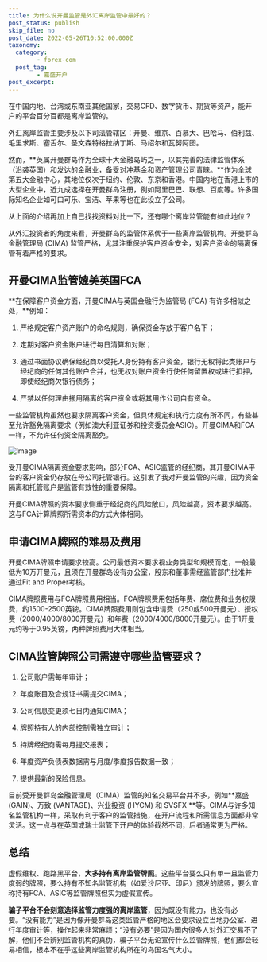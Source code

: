 ```yaml
---
title: 为什么说开曼监管是外汇离岸监管中最好的？
post_status: publish
skip_file: no
post_date: 2022-05-26T10:52:00.000Z
taxonomy:
  category:
        - forex-com
  post_tag:
        - 嘉盛开户
post_excerpt: 
---
```

在中国内地、台湾或东南亚其他国家，交易CFD、数字货币、期货等资产，能开户的平台百分百都是离岸监管的。

外汇离岸监管主要涉及以下司法管辖区：开曼、维京、百慕大、巴哈马、伯利兹、毛里求斯、塞舌尔、圣文森特格拉纳丁斯、马绍尔和瓦努阿图。

然而，**英属开曼群岛作为全球十大金融岛屿之一，以其完善的法律监管体系（沿袭英国）和发达的金融业，备受对冲基金和资产管理公司青睐。**作为全球第五大金融中心，其地位仅次于纽约、伦敦、东京和香港。中国内地在香港上市的大型企业中，近九成选择在开曼群岛注册，例如阿里巴巴、联想、百度等。许多国际知名企业如可口可乐、宝洁、苹果等也在此设立子公司。

从上面的介绍再加上自己找找资料对比一下，还有哪个离岸监管能有如此地位？

从外汇投资者的角度来看，开曼群岛的监管体系优于一些离岸监管机构。开曼群岛金融管理局 (CIMA) 监管严格，尤其注重保护客户资金安全，对客户资金的隔离保管有着严格的要求。

## 开曼CIMA监管媲美英国FCA

**在保障客户资金方面，开曼CIMA与英国金融行为监管局 (FCA) 有许多相似之处，**例如：

1. 严格规定客户资产账户的命名规则，确保资金存放于客户名下；

1. 定期对客户资金账户进行每日清算和对账；

1. 通过书面协议确保经纪商以受托人身份持有客户资金，银行无权将此类账户与经纪商的任何其他账户合并，也无权对账户资金行使任何留置权或进行扣押，即使经纪商欠银行债务；

1. 严禁以任何理由挪用隔离的客户资金或将其用作公司自有资金。

一些监管机构虽然也要求隔离客户资金，但具体规定和执行力度有所不同，有些甚至允许豁免隔离要求（例如澳大利亚证券和投资委员会ASIC）。开曼CIMA和FCA一样，不允许任何资金隔离豁免。

![Image](https://prod-files-secure.s3.us-west-2.amazonaws.com/39ed1227-6d7d-4570-be36-9ccd4a2c4241/bd849744-3fcb-4a37-8312-357962c8f065/image.png?X-Amz-Algorithm=AWS4-HMAC-SHA256&X-Amz-Content-Sha256=UNSIGNED-PAYLOAD&X-Amz-Credential=ASIAZI2LB466QF5PI3DH%2F20250802%2Fus-west-2%2Fs3%2Faws4_request&X-Amz-Date=20250802T041346Z&X-Amz-Expires=3600&X-Amz-Security-Token=IQoJb3JpZ2luX2VjENP%2F%2F%2F%2F%2F%2F%2F%2F%2F%2FwEaCXVzLXdlc3QtMiJGMEQCIDDmS%2F6TGZPbIy6Sfx7BIAgvKTqUoordfwPaFOUd0hTLAiBTTmpsRa6YHCowWb7b9x2%2BdM5YovwBGfSQx%2FbljfYPOCqIBAj8%2F%2F%2F%2F%2F%2F%2F%2F%2F%2F8BEAAaDDYzNzQyMzE4MzgwNSIMPi1UqhTtaVAE8jTuKtwDxDpcoeRshGdgXOqNry56NuLVlSIycsgzirOAj405fM7QkmcfA58dLfAgTVQrRtgWCFD5Zuub%2BnaurITkGlKMhGfddhCcf9SXYIgoeJRTQH6PJ1BcvcmB1iSjZyD%2F2yRPYHOLiKBmf46XjbESWi7sqLXR%2BIsrXXoCyJ3JDFJ4GWcn1Ck9YTrgH4GpaNP%2FykYaeg4Je%2Ft4pC01jM8GhNQJX0w4muNbvp9u21T%2BvlyfXELffIonoSfUUkIQT43f0qJky8%2FyU0gmPtXfa4vDbrbjb6mZqw%2FOFKC41vl4KgcvKflBRv02y7cH%2BobNL4uN8olrEGCfLkbCk9wjX%2F%2Fct6iD4mh6cHMUm4h5RMtg2JFm4SImjjUkD%2BpUUCc3LjfkmFwgatpCLd8qbf%2ByF%2BcSLRIvnNMb%2F7boMWjKNJbWiWCGMmJJJ9VJ2saOsmeUq6nKSY%2BFaDOTIpxkZnA5dRS0oVy9apnLktETC40EVFREktBOOu%2FzffjnI6Yc%2Bz1QGvtavQFOKYaW1pcod2Yrn7NtOzEGOiZSol%2BRJ7PIijoVUPZGOfBlt6QTuWs1eCK%2BEkFBfvouVPaeoB%2FW0DZBLxJOrlbs0HiFtRnwC77KKmUlWV4etJQ9A2l1OOJ2uxmyJiAwn4K2xAY6pgEKHewwXfokKAqq37Vo%2FbCmrZJ6wCtIQ4cDSMSfpq5W5h2NnY1g19%2BlPt4YCJyJJitwit6IDyUvG7jfyxlDd7tCpWa0dnmhCxw5ZGDaUj7xJpCjC7YmdKIKqBvkl4SzI1f%2Fz9VPLwDOK21pa2Zzao7uZdzHiKBnXh2iEhlxZzS4AzsQSLopKU5HZ455P0rXnfZG9FnmE%2FBZzsfgjvYB3P5mTPDnTHPB&X-Amz-Signature=282e3a2971027ea5472a0a83e60cd9896e82f17ff9dc5d18bb45db512f47582c&X-Amz-SignedHeaders=host&x-amz-checksum-mode=ENABLED&x-id=GetObject)

受开曼CIMA隔离资金要求影响，部分FCA、ASIC监管的经纪商，其开曼CIMA平台的客户资金仍存放在母公司托管银行。这引发了我对开曼监管的兴趣，因为资金隔离和托管账户是监管有效性的重要保障。

开曼CIMA牌照的资本要求侧重于经纪商的风险敞口，风险越高，资本要求越高。这与FCA计算牌照所需资本的方式大体相同。

## **申请CIMA牌照的难易及费用**

开曼CIMA牌照申请要求较高。公司最低资本要求视业务类型和规模而定，一般最低为10万开曼元，且须在开曼群岛设有办公室，股东和董事需经监管部门批准并通过Fit and Proper考核。

CIMA牌照费用与FCA牌照费用相当。FCA牌照费用包括年费、席位费和业务权限费，约1500-2500英镑。CIMA牌照费用则包含申请费（250或500开曼元）、授权费（2000/4000/8000开曼元）和年费（2000/4000/8000开曼元）。由于1开曼元约等于0.95英镑，两种牌照费用大体相当。

## CIMA监管牌照公司需遵守哪些监管要求？

1. 公司账户需每年审计；

1. 年度账目及合规证书需提交CIMA；

1. 公司信息变更须七日内通知CIMA；

1. 牌照持有人的内部控制需独立审计；

1. 持牌经纪商需每月提交报表；

1. 年度资产负债表数据需与月度/季度报告数据一致；

1. 提供最新的保险信息。

目前受开曼群岛金融管理局（CIMA）监管的知名交易平台并不多，例如**嘉盛 (GAIN)、万致 (VANTAGE)、兴业投资 (HYCM) 和 SVSFX **等。CIMA与许多知名监管机构一样，采取有利于客户的监管措施，在开户流程和所需信息方面都非常灵活。这一点与在英国或瑞士监管下开户的体验截然不同，后者通常更为严格。

## 总结

虚假维权、跑路黑平台，**大多持有离岸监管牌照**。这些平台要么只有单一且监管力度弱的牌照，要么持有不知名监管机构（如爱沙尼亚、印尼）颁发的牌照，要么宣称持有FCA、ASIC等监管牌照但实为虚假宣传。

**骗子平台不会刻意选择监管力度强的离岸监管**，因为既没有能力，也没有必要。“没有能力”是因为像开曼群岛这类监管严格的地区会要求设立当地办公室、进行年度审计等，操作起来非常麻烦；“没有必要”是因为国内很多人对外汇交易不了解，他们不会辨别监管机构的真伪，骗子平台无论宣传什么监管牌照，他们都会轻易相信，根本不在乎这些离岸监管机构所在的岛国名气大小。